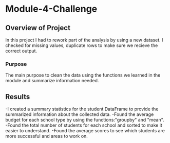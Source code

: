 # Module-4-Challenge

## Overview of Project
In this project I had to rework part of the analysis by using a new dataset. I checked for missing values, duplicate rows to make sure we recieve the correct output.

### Purpose
The main purpose to clean the data using the functions we learned in the module and summarize information needed.

## Results
-I created a summary statistics for the student DataFrame to provide the summarized information about the collected data.
-Found the average budget for each school type by using the functions:"groupby" and "mean".
-Found the total number of students for each school and sorted to make it easier to understand.
-Found the average scores to see which students are more successful and areas to work on.
